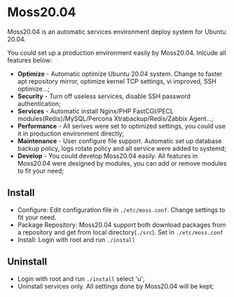 # Moss20.04

Moss20.04 is an automatic services environment deploy system for Ubuntu 20.04.

You could set up a production environment easily by Moss20.04. Inlcude all features below:

* **Optimize** - Automatic optimize Ubuntu 20.04 system. Change to faster apt repository mirror, optimize kernel TCP settings, vi improved, SSH optimize...;
* **Security** - Turn off useless services, disable SSH password authentication;
* **Services** - Automatic install Nginx/PHP FastCGI/PECL modules(Redis)/MySQL/Percona Xtrabackup/Redis/Zabbix Agent...;
* **Performance** - All serives were set to optimized settings, you could use it in production environment directly;
* **Maintenance** - User configure file support. Automatic set up database backup policy, logs rotate policy and all service were added to systemd;
* **Develop** - You could develop Moss20.04  easily. All features in Moss20.04 were designed by modules, you can add or remove modules to fit your need;

## Install
* Configure: Edit configuration file in ```./etc/moss.conf```. Change settings to fit your need.
* Package Repository: Moss20.04 support both download packages from a repository and get from local directory(```./src```). Set in ```./etc/moss.conf```
* Install: Login with root and run ```./install ```

## Uninstall
* Login with root and run ```./install``` select 'u';
* Uninstall services only. All settings done by Moss20.04 will be kept;
